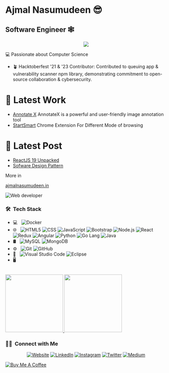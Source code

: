 

 # Ajmal Nasumudeen  😎 
## Software Engineer :spider_web: 


<p align="center">
  <a href="https://github.com/DenverCoder1/readme-typing-svg"><img src="https://readme-typing-svg.herokuapp.com?lines=Javascript+Developer;Nodejs+Express+Mongodb;Reactjs+Nextjs+Flutter;Docker+;DS%20|%20Algorithms%20;;Always%20learning%20new%20things&center=true&width=500&height=50"></a>
</p>
 💻 Passionate about Computer Science

 - 🪴 Hacktoberfest '21 & '23 Contributor: Contributed to queuing app & vulnerability scanner npm library, demonstrating commitment to open-source collaboration & cybersecurity.

 
# 🔧 Latest Work

- [Annotate X](https://annotate-x.netlify.app) AnnotateX is a powerful and user-friendly image annotation tool
- [StartSmart](https://chromewebstore.google.com/detail/startsmart/hjilijkndighcnhpfhfipfggcgipobon) Chrome Extension For Different Mode of browsing 


# 📰 Latest Post
- [ReactJS 19 Unpacked](https://ajmalnasumudeen.in/blog/react-19-unpacked?type=front-ends&md=true)
- [Sofware Design Pattern](https://ajmalnasumudeen.in/blog/software-design-pattern?type=software-engineering&md=true)


 More in

 [ajmalnasumudeen.in]( https://ajmalnasumudeen.in/)

 
 ![Web developer](https://media.tenor.com/images/083f8371b1f455f78558d76a090248e5/tenor.gif)



<h3> 🛠 &nbsp;Tech Stack</h3>

- 💻 &nbsp;
  ![Docker](https://img.shields.io/badge/-Docker-333333?style=flat&logo=docker)
- 🌐 &nbsp;
  ![HTML5](https://img.shields.io/badge/-HTML5-333333?style=flat&logo=HTML5)
  ![CSS](https://img.shields.io/badge/-CSS-333333?style=flat&logo=CSS3&logoColor=1572B6)
  ![JavaScript](https://img.shields.io/badge/-JavaScript-333333?style=flat&logo=javascript)
  ![Bootstrap](https://img.shields.io/badge/-Bootstrap-333333?style=flat&logo=bootstrap&logoColor=563D7C)
  ![Node.js](https://img.shields.io/badge/-Node.js-333333?style=flat&logo=node.js)
  ![React](https://img.shields.io/badge/-React-333333?style=flat&logo=react)
  ![Redux](https://img.shields.io/badge/-Redux-333333?style=flat&logo=redux)
  ![Angular](https://img.shields.io/badge/-Angular-333333?style=flat&logo=angular)
  ![Python](https://img.shields.io/badge/-Python-333333?style=flat&logo=python)
  ![Go Lang](https://img.shields.io/badge/-Go-333333?style=flat&logo=Go)
  ![Java](https://img.shields.io/badge/-Java-333333?style=flat&logo=Java)
- 🛢 &nbsp;
  ![MySQL](https://img.shields.io/badge/-MySQL-333333?style=flat&logo=mysql)
  ![MongoDB](https://img.shields.io/badge/-MongoDB-333333?style=flat&logo=mongodb)
- ⚙️ &nbsp;
  ![Git](https://img.shields.io/badge/-Git-333333?style=flat&logo=git)
  ![GitHub](https://img.shields.io/badge/-GitHub-333333?style=flat&logo=github)
- 🔧 &nbsp;
  ![Visual Studio Code](https://img.shields.io/badge/-Visual%20Studio%20Code-333333?style=flat&logo=visual-studio-code&logoColor=007ACC)
  ![Eclipse](https://img.shields.io/badge/-Eclipse-333333?style=flat&logo=eclipse-ide&logoColor=2C2255)
- 🖥 &nbsp;


<br/>


<a href="https://github.com/stormdotcom">
  <img height="180em" src="https://github-readme-stats.vercel.app/api?username=stormdotcom&theme=buefy&show_icons=true&count_private=true" />
 <img height="180em" src="https://github-readme-stats.vercel.app/api/top-langs/?username=stormdotcom&layout=compact&count_private=true" />
</a>



    
<h3> 🤝🏻 &nbsp;Connect with Me </h3>

<p align="center">
<a href="https://ajmalnasumudeen.in//"><img alt="Website" src="https://img.shields.io/badge/Website-ajmalnasumudeen.in-blue?style=flat-square&logo=google-chrome"></a>
<a href="https://www.linkedin.com/in/ajmalnasumudeen//"><img alt="LinkedIn" src="https://img.shields.io/badge/LinkedIn-Ajmal%20Nasumudeen-blue?style=flat-square&logo=linkedin"></a>
<a href="https://www.instagram.com//"><img alt="Instagram" src="https://img.shields.io/badge/Instagram-ajmalnasumudeen-blue?style=flat-square&logo=instagram"></a>
<a href="https://twitter.com/notjustmachine"><img alt="Twitter" src="https://img.shields.io/badge/twitter-nojustmachine-red?style=flat-square&logo=twitter"></a>
<a href="https://ajmal-nasumudeen.medium.com/"><img alt="Medium" src="https://img.shields.io/badge/medium-blog-black--white"></a>
</p>


[![Buy Me A Coffee](https://img.shields.io/badge/Buy%20Me%20A%20Coffee-Donate-yellow.svg)](https://www.buymeacoffee.com/ajmaln73m)

 



<!---
stormdotcom/stormdotcom is a ✨ special ✨ repository because its `README.md` (this file) appears on your GitHub profile.
You can click the Preview link to take a look at your changes.
--->
